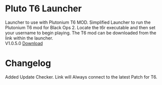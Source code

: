 # Pluto T6 Launcher
Launcher to use with Plutonium T6 MOD.
Simplified Launcher to run the Plutonium T6 mod for Black Ops 2.
Locate the t6r executable and then set your username to begin playing.
The T6 mod can be downloaded from the link within the launcher.<br>
V1.0.5.0 <a href="https://github.com/CyferShepard/Pluto-Offline-Launcher/raw/master/Releases/pluto%20Launcher%201.0.5/Pluto%20Offline%20Launcher%20v1.0.5.0.zip">Download</a>

# Changelog
Added Update Checker.
Link will Always connect to the latest Patch for T6.
